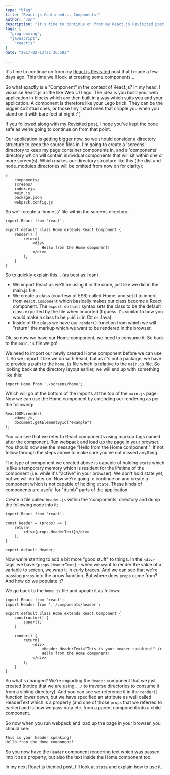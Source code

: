 ```yaml
---
type: "blog"
title: "React.js Continued... Components!"
author: "Jon"
description: "It's time to continue on from my React.js Revisited post that I made a few days ago. This time we'll look at creating some components..."
tags: [
  "programming",
  "javascript",
	"reactjs"
]
date: "2017-02-13T22:36:58Z"

---
```


It's time to continue on from my [React.js Revisited](/blog/post/2017/reactjsrevisited) post that I made a few days ago. This time we'll look at creating some components...

So what exactly is a "Component" in the context of React.js? In my head, I visualise React.js a little like Web UI Lego. The idea is you build your web application in blocks which are then built in a way which suits you and your application. A component is therefore like your Lego brick. They can be the bigger 4x2 stud ones, or those tiny 1 stud ones that cripple you when you stand on it with bare feet at night :'(

If you followed along with my Revisited post, I hope you've kept the code safe as we're going to continue on from that point.

Our application is getting bigger now, so we should consider a directory structure to keep the source files in. I'm going to create a 'screens' directory to keep my page container components in, and a 'components' directory which will contain individual components that will sit within one or more screen(s). Which makes our directory structure like this (the dist and node_modules directories will be omitted from now on for clarity):

	/
		components/
		screens/
		index.ejs
		main.js
		package.json
		webpack.config.js

So we'll create a 'home.js' file within the screens directory:

	import React from 'react';

	export default class Home extends React.Component {
		render() {
			return(
				<div>
					Hello from the Home component!
				</div>
			);
		}
	}

So to quickly explain this... (as best as I can)

 * We import React as we'll be using it in the code, just like we did in the main.js file.
 * We create a class (courtesy of ES6) called Home, and set it to inherit from `React.Component` which basically makes our class become a React component. The `export default` syntax sets the class to be the default class exported by the file when imported (I guess it's similar to how you would make a class to be `public` in C# or Java).
 * Inside of the class we have our `render()` function from which we will "return" the markup which we want to be rendered in the browser.

Ok, so now we have our Home component, we need to consume it. So back to the `main.js` file we go!

We need to import our newly created Home component before we can use it. So we import it like we do with React, but as it's not a package, we have to provide a path to the `home.js` file which is relative to the `main.js` file. So looking back at the directory layout earlier, we will end up with something like this:

	import Home from './screens/home';

Which will go at the bottom of the imports at the top of the `main.js` page. Now we can use the Home component by amending our rendering as per the following:

	ReactDOM.render(
		<Home />,
		document.getElementById("example")
	);

You can see that we refer to React components using markup tags named after the component. Run webpack and load up the page in your browser. You should now see the message "Hello from the Home component!". If not, follow through the steps above to make sure you've not missed anything.

The type of component we created above is capable of holding `state` which is like a temporary memory which is resident for the lifetime of the component (i.e. while it's "active" in your browser). We don't hold state yet, but we will do later on. Now we're going to continue on and create a component which is not capable of holding `state`. These kinds of components are useful for "dumb" parts of the application.

Create a file called `header.js` within the 'components' directory and dump the following code into it:

	import React from 'react';

	const Header = (props) => {
		return(
			<div>{props.HeaderText}</div>
		);
	}

	export default Header;

Now we're starting to add a bit more "good stuff" to things. In the `<div>` tags, we have `{props.HeaderText}` - when we want to render the value of a variable to screen, we wrap it in curly braces. And we can see that we're passing `props` into the arrow function. But where does `props` come from? And how do we populate it?

We go back to the `home.js` file and update it as follows:

	import React from 'react';
	import Header from '../components/header';

	export default class Home extends React.Component {
		constructor() {
			super();
		}

		render() {
			return(
				<div>
					<Header HeaderText="This is your header speaking!" />
					Hello from the Home component!
				</div>
			);
		}
	}

So what's changed? We're importing the `Header` component that we just created (notice that we are using `../` to traverse directories to consume it from a sibling directory). And you can see we reference it in the `render()` function lower down, but we have specified an attribute as well called HeaderText which is a property (and one of those `props` that we referred to earlier) and is how we pass data etc. from a parent component into a child component.

So now when you run webpack and load up the page in your browser, you should see:

	This is your header speaking!
	Hello from the Home component!

So you now have the `Header` component rendering text which was passed into it as a property, but also the text inside the Home component too.

In my next React.js themed post, I'll look at `state` and explain how to use it.
